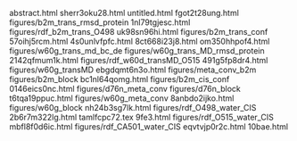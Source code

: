abstract.html
sherr3oku28.html
untitled.html
fgot2t28ung.html
figures/b2m_trans_rmsd_protein
1nl79tgjesc.html
figures/rdf_b2m_trans_O498
uk98sn96hi.html
figures/b2m_trans_conf
57oihj5rcm.html
4s0unlvfpfc.html
8ct668i23j8.html
om350hhpof4.html
figures/w60g_trans_md_bc_de
figures/w60g_trans_MD_rmsd_protein
2142qfmum1k.html
figures/rdf_w60d_transMD_O515
491g5fp8dr4.html
figures/w60g_transMD
ebgdqmt6n3o.html
figures/meta_conv_b2m
figures/b2m_block
bc1nl64qomg.html
figures/b2m_cis_conf
0146eics0nc.html
figures/d76n_meta_conv
figures/d76n_block
t6tqa19ppuc.html
figures/w60g_meta_conv
8anbdo2ijko.html
figures/w60g_block
nh24b3sg7lk.html
figures/rdf_O498_water_CIS
2b6r7m322lg.html
tamlfcpc72.tex
9fe3.html
figures/rdf_O515_water_CIS
mbfl8f0d6ic.html
figures/rdf_CA501_water_CIS
eqvtvjp0r2c.html
10bae.html